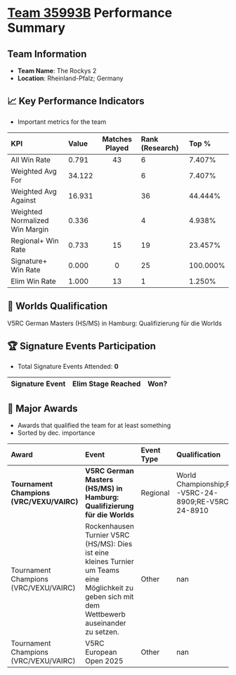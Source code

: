 # [Team 35993B](https://https://www.robotevents.com/teams/V5RC/35993B) Performance Summary

##  Team Information
- **Team Name**: The Rockys 2
- **Location**: Rheinland-Pfalz; Germany

## 📈 Key Performance Indicators
- Important metrics for the team

| KPI | Value | Matches Played | Rank (Research) | Top % |
|:---|:-----|:--------------:|:----|:-----|
| All Win Rate | 0.791 | 43 | 6 | 7.407% |
| Weighted Avg For | 34.122 |  | 6 | 7.407% |
| Weighted Avg Against | 16.931 |  | 36 | 44.444% |
| Weighted Normalized Win Margin | 0.336 |  | 4 | 4.938% |
| Regional+ Win Rate | 0.733 | 15 | 19 | 23.457% |
| Signature+ Win Rate | 0.000 | 0 | 25 | 100.000% |
| Elim Win Rate | 1.000 | 13 | 1 | 1.250% |


## 🎯 Worlds Qualification
V5RC German Masters (HS/MS) in Hamburg: Qualifizierung für die Worlds

## 🏆 Signature Events Participation
- Total Signature Events Attended: **0**

| Signature Event | Elim Stage Reached | Won? |
|:----------------|:-------------------|:----|


## 🥇 Major Awards
- Awards that qualified the team for at least something
- Sorted by dec. importance

| Award | Event | Event Type | Qualification |
|:------|:------|:-----------|:--------------|
| **Tournament Champions (VRC/VEXU/VAIRC)** | **V5RC German Masters (HS/MS) in Hamburg: Qualifizierung für die Worlds** | Regional | World Championship;RE-V5RC-24-8909;RE-V5RC-24-8910 |
| Tournament Champions (VRC/VEXU/VAIRC) | Rockenhausen Turnier V5RC (HS/MS): Dies ist eine kleines Turnier um Teams eine Möglichkeit zu geben sich mit dem Wettbewerb auseinander zu setzen. | Other | nan |
| Tournament Champions (VRC/VEXU/VAIRC) | V5RC European Open 2025 | Other | nan |

